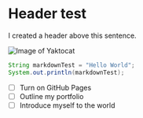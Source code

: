 # Header test
I created a header above this sentence.

![Image of Yaktocat](https://octodex.github.com/images/yaktocat.png)

``` java
String markdownTest = "Hello World";
System.out.println(markdownTest);
```
- [ ] Turn on GitHub Pages
- [ ] Outline my portfolio
- [ ] Introduce myself to the world
